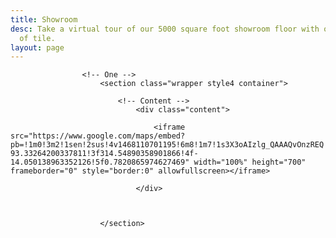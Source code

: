 ```yaml
---
title: Showroom
desc: Take a virtual tour of our 5000 square foot showroom floor with our large selection
  of tile.
layout: page
---
```


					<!-- One -->
						<section class="wrapper style4 container">

							<!-- Content -->
								<div class="content">

									<iframe src="https://www.google.com/maps/embed?pb=!1m0!3m2!1sen!2sus!4v1468110701195!6m8!1m7!1s3X3oAIzlg_QAAAQvOnzREQ!2m2!1d37.15918687052689!2d-93.33264200337811!3f314.54890358901866!4f-14.050138963352126!5f0.7820865974627469" width="100%" height="700" frameborder="0" style="border:0" allowfullscreen></iframe>

								</div>



						</section>


